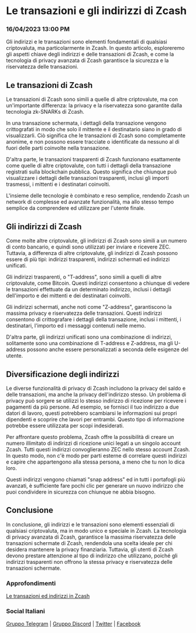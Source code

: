# Le transazioni e gli indirizzi di Zcash

### 16/04/2023 13:00 PM

Gli indirizzi e le transazioni sono elementi fondamentali di qualsiasi criptovaluta, ma particolarmente in Zcash. In questo articolo, esploreremo gli aspetti chiave degli indirizzi e delle transazioni di Zcash, e come la tecnologia di privacy avanzata di Zcash garantisce la sicurezza e la riservatezza delle transazioni.

## Le transazioni di Zcash

Le transazioni di Zcash sono simili a quelle di altre criptovalute, ma con un'importante differenza: la privacy e la riservatezza sono garantite dalla tecnologia zk-SNARKs di Zcash.

In una transazione schermata, i dettagli della transazione vengono crittografati in modo che solo il mittente e il destinatario siano in grado di visualizzarli. Ciò significa che le transazioni di Zcash sono completamente anonime, e non possono essere tracciate o identificate da nessuno al di fuori delle parti coinvolte nella transazione.

D'altra parte, le transazioni trasparenti di Zcash funzionano esattamente come quelle di altre criptovalute, con tutti i dettagli della transazione registrati sulla blockchain pubblica. Questo significa che chiunque può visualizzare i dettagli delle transazioni trasparenti, inclusi gli importi trasmessi, i mittenti e i destinatari coinvolti.

L'insieme delle tecnologie è combinato e reso semplice, rendendo Zcash un network di complesse ed avanzate funzionalità, ma allo stesso tempo semplice da comprendere ed utilizzare per l'utente finale.

## Gli indirizzi di Zcash

Come molte altre criptovalute, gli indirizzi di Zcash sono simili a un numero di conto bancario, e quindi sono utilizzati per inviare e ricevere ZEC. Tuttavia, a differenza di altre criptovalute, gli indirizzi di Zcash possono essere di più tipi: indirizzi trasparenti, indirizzi schermati ed indirizzi unificati.

Gli indirizzi trasparenti, o "T-address", sono simili a quelli di altre criptovalute, come Bitcoin. Questi indirizzi consentono a chiunque di vedere le transazioni effettuate da un determinato indirizzo, inclusi i dettagli dell'importo e dei mittenti e dei destinatari coinvolti.

Gli indirizzi schermati, anche noti come "Z-address", garantiscono la massima privacy e riservatezza delle transazioni. Questi indirizzi consentono di crittografare i dettagli della transazione, inclusi i mittenti, i destinatari, l'importo ed i messaggi contenuti nelle memo.

D'altra parte, gli indirizzi unificati sono una combinazione di indirizzi, solitamente sono una combinazione di T-address e Z-address, ma gli U-address possono anche essere personalizzati a seconda delle esigenze del utente.

## Diversificazione degli indirizzi

Le diverse funzionalità di privacy di Zcash includono la privacy del saldo e delle transazioni, ma anche la privacy dell'indirizzo stesso. Un problema di privacy può sorgere se utilizzi lo stesso indirizzo di ricezione per ricevere i pagamenti da più persone. Ad esempio, se fornisci il tuo indirizzo a due datori di lavoro, questi potrebbero scambiarsi le informazioni sui propri dipendenti e scoprire che lavori per entrambi. Questo tipo di informazione potrebbe essere utilizzata per scopi indesiderati.

Per affrontare questo problema, Zcash offre la possibilità di creare un numero illimitato di indirizzi di ricezione unici legati a un singolo account Zcash. Tutti questi indirizzi convoglieranno ZEC nello stesso account Zcash. In questo modo, non c'è modo per parti esterne di correlare questi indirizzi e capire che appartengono alla stessa persona, a meno che tu non lo dica loro.

Questi indirizzi vengono chiamati "snap address" ed in tutti i portafogli più avanzati, è sufficiente fare pochi clic per generare un nuovo indirizzo che puoi condividere in sicurezza con chiunque ne abbia bisogno.

## Conclusione

In conclusione, gli indirizzi e le transazioni sono elementi essenziali di qualsiasi criptovaluta, ma in modo unico e speciale in Zcash. La tecnologia di privacy avanzata di Zcash, garantisce la massima riservatezza delle transazioni schermate di Zcash, rendendola una scelta ideale per chi desidera mantenere la privacy finanziaria. Tuttavia, gli utenti di Zcash devono prestare attenzione al tipo di indirizzo che utilizzano, poiché gli indirizzi trasparenti non offrono la stessa privacy e riservatezza delle transazioni schermate.

### Approfondimenti

[Le transazioni ed indirizzi in Zcash](https://wiki.zechub.xyz/global/italiano/transazioni)

### Social Italiani

[Gruppo Telegram](https://t.me/zcashita) | [Gruppo Discord](https://discord.com/channels/978714252934258779/1091806217359347802) | [Twitter](https://twitter.com/InsideZcash) | [Facebook](https://www.facebook.com/groups/zecitalia)